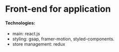 # Front-end for application

#### Technologies: 

- main: react.js
- styling: gsap, framer-motion, styled-components.
- store management: redux

